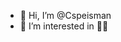 - 👋 Hi, I’m @Cspeisman
- 👀 I’m interested in 🤷‍♂️

<!---
Cspeisman/Cspeisman is a ✨ special ✨ repository because its `README.md` (this file) appears on your GitHub profile.
You can click the Preview link to take a look at your changes.
--->
